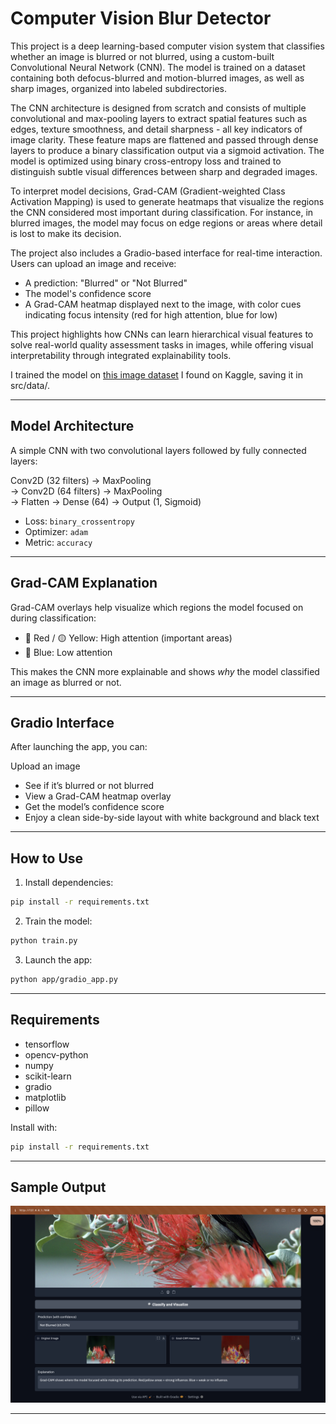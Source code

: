 # Computer Vision Blur Detector

This project is a deep learning-based computer vision system that classifies whether an image is blurred or not blurred, using a custom-built Convolutional Neural Network (CNN). The model is trained on a dataset containing both defocus-blurred and motion-blurred images, as well as sharp images, organized into labeled subdirectories.

The CNN architecture is designed from scratch and consists of multiple convolutional and max-pooling layers to extract spatial features such as edges, texture smoothness, and detail sharpness - all key indicators of image clarity. These feature maps are flattened and passed through dense layers to produce a binary classification output via a sigmoid activation. The model is optimized using binary cross-entropy loss and trained to distinguish subtle visual differences between sharp and degraded images.

To interpret model decisions, Grad-CAM (Gradient-weighted Class Activation Mapping) is used to generate heatmaps that visualize the regions the CNN considered most important during classification. For instance, in blurred images, the model may focus on edge regions or areas where detail is lost to make its decision.

The project also includes a Gradio-based interface for real-time interaction. Users can upload an image and receive:

- A prediction: "Blurred" or "Not Blurred"
- The model's confidence score
- A Grad-CAM heatmap displayed next to the image, with color cues indicating focus intensity (red for high attention, blue for low)

This project highlights how CNNs can learn hierarchical visual features to solve real-world quality assessment tasks in images, while offering visual interpretability through integrated explainability tools.

I trained the model on [this image dataset](https://www.kaggle.com/datasets/kwentar/blur-dataset) I found on Kaggle, saving it in src/data/. 

---

## Model Architecture

A simple CNN with two convolutional layers followed by fully connected layers:

Conv2D (32 filters) → MaxPooling  
→ Conv2D (64 filters) → MaxPooling  
→ Flatten → Dense (64) → Output (1, Sigmoid)

- Loss: `binary_crossentropy`  
- Optimizer: `adam`  
- Metric: `accuracy`

---

## Grad-CAM Explanation

Grad-CAM overlays help visualize which regions the model focused on during classification:

- 🔴 Red / 🟡 Yellow: High   attention (important areas)
- 🔵 Blue: Low attention

This makes the CNN more explainable and shows *why* the model classified an image as blurred or not.

---

## Gradio Interface

After launching the app, you can:

Upload an image  
- See if it’s blurred or not blurred
- View a Grad-CAM heatmap overlay  
- Get the model’s confidence score
- Enjoy a clean side-by-side layout with white background and black text

---

## How to Use

1. Install dependencies:
```bash
pip install -r requirements.txt
```

2. Train the model:
```bash
python train.py
```

3. Launch the app:
```bash
python app/gradio_app.py
````
---

## Requirements

- tensorflow  
- opencv-python  
- numpy  
- scikit-learn  
- gradio  
- matplotlib  
- pillow

Install with:
```bash
pip install -r requirements.txt
```

---

## Sample Output
![alt text](https://github.com/tpaidich/cv-blur-detector/blob/main/example%20output.png?raw=true)

---

